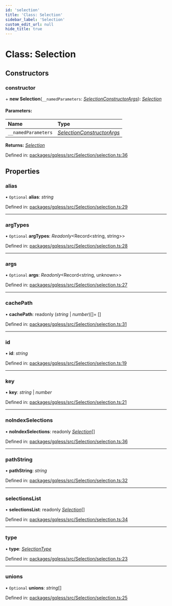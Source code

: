 ```yaml
---
id: 'selection'
title: 'Class: Selection'
sidebar_label: 'Selection'
custom_edit_url: null
hide_title: true
---
```


# Class: Selection

## Constructors

### constructor

\+ **new Selection**(`__namedParameters`: [_SelectionConstructorArgs_](../modules.md#selectionconstructorargs)): [_Selection_](selection.md)

#### Parameters:

| Name                | Type                                                                 |
| :------------------ | :------------------------------------------------------------------- |
| `__namedParameters` | [_SelectionConstructorArgs_](../modules.md#selectionconstructorargs) |

**Returns:** [_Selection_](selection.md)

Defined in: [packages/gqless/src/Selection/selection.ts:36](https://github.com/PabloSzx/gqless/blob/master/packages/gqless/src/Selection/selection.ts#L36)

## Properties

### alias

• `Optional` **alias**: _string_

Defined in: [packages/gqless/src/Selection/selection.ts:29](https://github.com/PabloSzx/gqless/blob/master/packages/gqless/src/Selection/selection.ts#L29)

---

### argTypes

• `Optional` **argTypes**: _Readonly_<Record<string, string\>\>

Defined in: [packages/gqless/src/Selection/selection.ts:28](https://github.com/PabloSzx/gqless/blob/master/packages/gqless/src/Selection/selection.ts#L28)

---

### args

• `Optional` **args**: _Readonly_<Record<string, unknown\>\>

Defined in: [packages/gqless/src/Selection/selection.ts:27](https://github.com/PabloSzx/gqless/blob/master/packages/gqless/src/Selection/selection.ts#L27)

---

### cachePath

• **cachePath**: readonly (_string_ \| _number_)[]= []

Defined in: [packages/gqless/src/Selection/selection.ts:31](https://github.com/PabloSzx/gqless/blob/master/packages/gqless/src/Selection/selection.ts#L31)

---

### id

• **id**: _string_

Defined in: [packages/gqless/src/Selection/selection.ts:19](https://github.com/PabloSzx/gqless/blob/master/packages/gqless/src/Selection/selection.ts#L19)

---

### key

• **key**: _string_ \| _number_

Defined in: [packages/gqless/src/Selection/selection.ts:21](https://github.com/PabloSzx/gqless/blob/master/packages/gqless/src/Selection/selection.ts#L21)

---

### noIndexSelections

• **noIndexSelections**: readonly [_Selection_](selection.md)[]

Defined in: [packages/gqless/src/Selection/selection.ts:36](https://github.com/PabloSzx/gqless/blob/master/packages/gqless/src/Selection/selection.ts#L36)

---

### pathString

• **pathString**: _string_

Defined in: [packages/gqless/src/Selection/selection.ts:32](https://github.com/PabloSzx/gqless/blob/master/packages/gqless/src/Selection/selection.ts#L32)

---

### selectionsList

• **selectionsList**: readonly [_Selection_](selection.md)[]

Defined in: [packages/gqless/src/Selection/selection.ts:34](https://github.com/PabloSzx/gqless/blob/master/packages/gqless/src/Selection/selection.ts#L34)

---

### type

• **type**: [_SelectionType_](../enums/selectiontype.md)

Defined in: [packages/gqless/src/Selection/selection.ts:23](https://github.com/PabloSzx/gqless/blob/master/packages/gqless/src/Selection/selection.ts#L23)

---

### unions

• `Optional` **unions**: _string_[]

Defined in: [packages/gqless/src/Selection/selection.ts:25](https://github.com/PabloSzx/gqless/blob/master/packages/gqless/src/Selection/selection.ts#L25)
